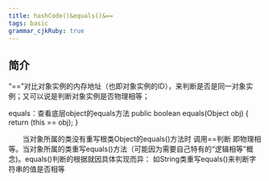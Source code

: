 ```yaml
---
title: hashCode()&equals()&==
tags: basic
grammar_cjkRuby: true
---
```


## 简介
“==”对比对象实例的内存地址（也即对象实例的ID），来判断是否是同一对象实例；又可以说是判断对象实例是否物理相等；

equals：查看底层object的equals方法 public boolean equals(Object obj) { return (this == obj); }

&emsp;&emsp;当对象所属的类没有重写根类Object的equals()方法时  调用==判断 即物理相等。当对象所属的类重写equals()方法（可能因为需要自己特有的“逻辑相等”概念)。equals()判断的根据就因具体实现而异：
如String类重写equals()来判断字符串的值是否相等
